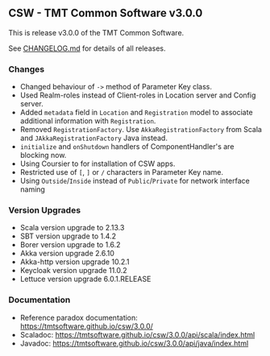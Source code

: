 ## CSW - TMT Common Software v3.0.0

This is release v3.0.0 of the TMT Common Software.

See [CHANGELOG.md](CHANGELOG.md) for details of all releases.

### Changes

- Changed behaviour of `->` method of Parameter Key class.
- Used Realm-roles instead of Client-roles in Location server and Config server.
- Added `metadata` field in `Location` and `Registration` model to associate additional information with `Registration`.
- Removed `RegistrationFactory`. Use `AkkaRegistrationFactory` from Scala and `JAkkaRegistrationFactory` Java instead.
- `initialize` and `onShutdown` handlers of ComponentHandler's are blocking now.
- Using Coursier to for installation of CSW apps.
- Restricted use of `[`, `]` or `/` characters in Parameter Key name.
- Using `Outside`/`Inside` instead of `Public`/`Private` for network interface naming

### Version Upgrades

- Scala version upgrade to 2.13.3
- SBT version upgrade to 1.4.2
- Borer version upgrade to 1.6.2
- Akka version upgrade 2.6.10
- Akka-http version upgrade 10.2.1
- Keycloak version upgrade 11.0.2
- Lettuce version upgrade 6.0.1.RELEASE

### Documentation
- Reference paradox documentation: https://tmtsoftware.github.io/csw/3.0.0/
- Scaladoc: https://tmtsoftware.github.io/csw/3.0.0/api/scala/index.html
- Javadoc: https://tmtsoftware.github.io/csw/3.0.0/api/java/index.html
